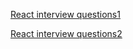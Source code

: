 [React interview questions1](https://www.edureka.co/blog/interview-questions/react-interview-questions/)

[React interview questions2](https://github.com/sudheerj/reactjs-interview-questions#are-custom-dom-attributes-supported-in-react-v16)

